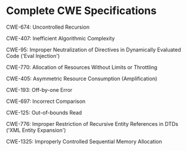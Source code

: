 

# Complete CWE Specifications

CWE-674: Uncontrolled Recursion

CWE-407: Inefficient Algorithmic Complexity

CWE-95: Improper Neutralization of Directives in Dynamically Evaluated Code ('Eval Injection')

CWE-770: Allocation of Resources Without Limits or Throttling

CWE-405: Asymmetric Resource Consumption (Amplification)

CWE-193: Off-by-one Error

CWE-697: Incorrect Comparison

CWE-125: Out-of-bounds Read

CWE-776: Improper Restriction of Recursive Entity References in DTDs ('XML Entity Expansion')

CWE-1325: Improperly Controlled Sequential Memory Allocation